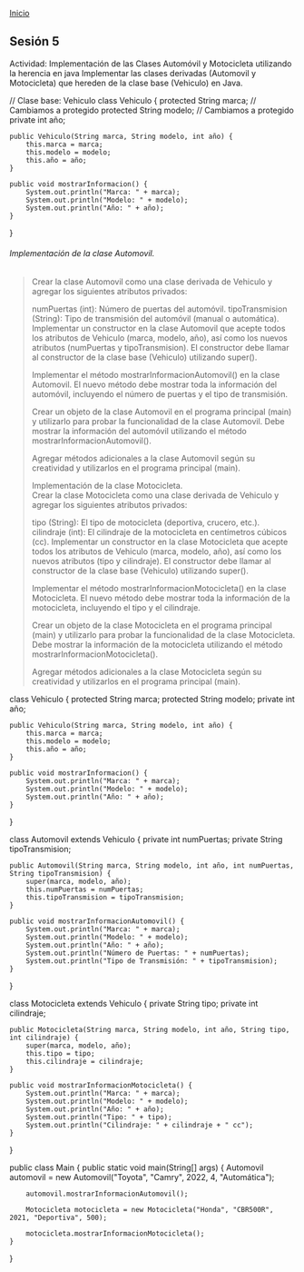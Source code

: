 <!-- No borrar o modificar -->
[Inicio](./index.md)

## Sesión 5 




Actividad: Implementación de las Clases Automóvil y Motocicleta utilizando la herencia en java
Implementar las clases derivadas (Automovil y Motocicleta) que hereden de la clase base (Vehiculo) en Java.

// Clase base: Vehiculo
class Vehiculo {
    protected String marca; // Cambiamos a protegido
    protected String modelo; // Cambiamos a protegido
    private int año;

    public Vehiculo(String marca, String modelo, int año) {
        this.marca = marca;
        this.modelo = modelo;
        this.año = año;
    }

    public void mostrarInformacion() {
        System.out.println("Marca: " + marca);
        System.out.println("Modelo: " + modelo);
        System.out.println("Año: " + año);
    }
}

###### Implementación de la clase Automovil.
>Crear la clase Automovil como una clase derivada de Vehiculo y agregar los    siguientes atributos privados:  
>
>numPuertas (int): Número de puertas del automóvil.
tipoTransmision (String): Tipo de transmisión del automóvil (manual o automática).
>Implementar un constructor en la clase Automovil que acepte todos los atributos de Vehiculo (marca, modelo, año), así como los nuevos atributos (numPuertas y tipoTransmision). El constructor debe llamar al constructor de la clase base (Vehiculo) utilizando super().  
>
>Implementar el método mostrarInformacionAutomovil() en la clase Automovil. El nuevo método debe mostrar toda la información del automóvil, incluyendo el número de puertas y el tipo de transmisión.   
>
>Crear un objeto de la clase Automovil en el programa principal (main) y utilizarlo para probar la funcionalidad de la clase Automovil. Debe mostrar la información del automóvil utilizando el método mostrarInformacionAutomovil().   
>
>Agregar métodos adicionales a la clase Automovil según su creatividad y utilizarlos en el programa principal (main).   
>
>Implementación de la clase Motocicleta.   
Crear la clase Motocicleta como una clase derivada de Vehiculo y agregar los siguientes atributos privados:  
>
>tipo (String): El tipo de motocicleta (deportiva, crucero, etc.).
cilindraje (int): El cilindraje de la motocicleta en centímetros cúbicos (cc).
Implementar un constructor en la clase Motocicleta que acepte todos los atributos de Vehiculo (marca, modelo, año), así como los nuevos atributos (tipo y cilindraje). El constructor debe llamar al constructor de la clase base (Vehiculo) utilizando super().    
>
>Implementar el método mostrarInformacionMotocicleta() en la clase Motocicleta. El nuevo método debe mostrar toda la información de la motocicleta, incluyendo el tipo y el cilindraje.  
>
>Crear un objeto de la clase Motocicleta en el programa principal (main) y utilizarlo para probar la funcionalidad de la clase Motocicleta. Debe mostrar la información de la motocicleta utilizando el método mostrarInformacionMotocicleta().   
>
>Agregar métodos adicionales a la clase Motocicleta según su creatividad y utilizarlos en el programa principal (main).   
>
>
<!-- Su documentación aquí -->
 <p>class Vehiculo {
    protected String marca;
    protected String modelo;
    private int año;

    public Vehiculo(String marca, String modelo, int año) {
        this.marca = marca;
        this.modelo = modelo;
        this.año = año;
    }

    public void mostrarInformacion() {
        System.out.println("Marca: " + marca);
        System.out.println("Modelo: " + modelo);
        System.out.println("Año: " + año);
    }
}

class Automovil extends Vehiculo {
    private int numPuertas;
    private String tipoTransmision;

    public Automovil(String marca, String modelo, int año, int numPuertas, String tipoTransmision) {
        super(marca, modelo, año);
        this.numPuertas = numPuertas;
        this.tipoTransmision = tipoTransmision;
    }

    public void mostrarInformacionAutomovil() {
        System.out.println("Marca: " + marca);
        System.out.println("Modelo: " + modelo);
        System.out.println("Año: " + año);
        System.out.println("Número de Puertas: " + numPuertas);
        System.out.println("Tipo de Transmisión: " + tipoTransmision);
    }
}

class Motocicleta extends Vehiculo {
    private String tipo;
    private int cilindraje;

    public Motocicleta(String marca, String modelo, int año, String tipo, int cilindraje) {
        super(marca, modelo, año);
        this.tipo = tipo;
        this.cilindraje = cilindraje;
    }

    public void mostrarInformacionMotocicleta() {
        System.out.println("Marca: " + marca);
        System.out.println("Modelo: " + modelo);
        System.out.println("Año: " + año);
        System.out.println("Tipo: " + tipo);
        System.out.println("Cilindraje: " + cilindraje + " cc");
    }

}

public class Main {
    public static void main(String[] args) {
        Automovil automovil = new Automovil("Toyota", "Camry", 2022, 4, "Automática");
        
        automovil.mostrarInformacionAutomovil();
        
        Motocicleta motocicleta = new Motocicleta("Honda", "CBR500R", 2021, "Deportiva", 500);
        
        motocicleta.mostrarInformacionMotocicleta();
    }
} </p>






